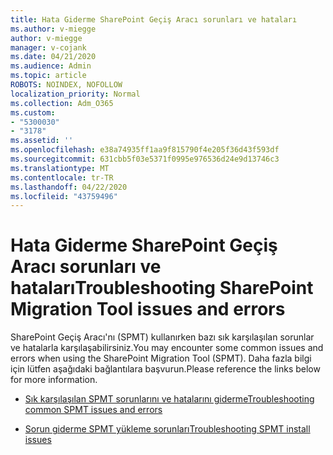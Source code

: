 ```yaml
---
title: Hata Giderme SharePoint Geçiş Aracı sorunları ve hataları
ms.author: v-miegge
author: v-miegge
manager: v-cojank
ms.date: 04/21/2020
ms.audience: Admin
ms.topic: article
ROBOTS: NOINDEX, NOFOLLOW
localization_priority: Normal
ms.collection: Adm_O365
ms.custom:
- "5300030"
- "3178"
ms.assetid: ''
ms.openlocfilehash: e38a74935ff1aa9f815790f4e205f36d43f593df
ms.sourcegitcommit: 631cbb5f03e5371f0995e976536d24e9d13746c3
ms.translationtype: MT
ms.contentlocale: tr-TR
ms.lasthandoff: 04/22/2020
ms.locfileid: "43759496"
---
```

# <a name="troubleshooting-sharepoint-migration-tool-issues-and-errors"></a><span data-ttu-id="7dc8d-102">Hata Giderme SharePoint Geçiş Aracı sorunları ve hataları</span><span class="sxs-lookup"><span data-stu-id="7dc8d-102">Troubleshooting SharePoint Migration Tool issues and errors</span></span>

<span data-ttu-id="7dc8d-103">SharePoint Geçiş Aracı'nı (SPMT) kullanırken bazı sık karşılaşılan sorunlar ve hatalarla karşılaşabilirsiniz.</span><span class="sxs-lookup"><span data-stu-id="7dc8d-103">You may encounter some common issues and errors when using the SharePoint Migration Tool (SPMT).</span></span> <span data-ttu-id="7dc8d-104">Daha fazla bilgi için lütfen aşağıdaki bağlantılara başvurun.</span><span class="sxs-lookup"><span data-stu-id="7dc8d-104">Please reference the links below for more information.</span></span>

- [<span data-ttu-id="7dc8d-105">Sık karşılaşılan SPMT sorunlarını ve hatalarını giderme</span><span class="sxs-lookup"><span data-stu-id="7dc8d-105">Troubleshooting common SPMT issues and errors</span></span>](https://docs.microsoft.com/sharepointmigration/troubleshooting-common-spmt-issues)

- [<span data-ttu-id="7dc8d-106">Sorun giderme SPMT yükleme sorunları</span><span class="sxs-lookup"><span data-stu-id="7dc8d-106">Troubleshooting SPMT install issues</span></span>](https://docs.microsoft.com/sharepointmigration/spmt-install-issues)
